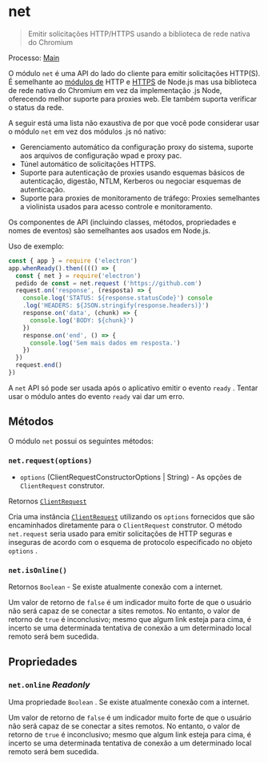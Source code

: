 # net

> Emitir solicitações HTTP/HTTPS usando a biblioteca de rede nativa do Chromium

Processo: [Main](../glossary.md#main-process)

O módulo `net` é uma API do lado do cliente para emitir solicitações HTTP(S). É semelhante ao [módulos de](https://nodejs.org/api/http.html) HTTP e [HTTPS](https://nodejs.org/api/https.html) de Node.js mas usa biblioteca de rede nativa do Chromium em vez da implementação .js Node, oferecendo melhor suporte para proxies web. Ele também suporta verificar o status da rede.

A seguir está uma lista não exaustiva de por que você pode considerar usar o módulo `net` em vez dos módulos .js nó nativo:

* Gerenciamento automático da configuração proxy do sistema, suporte aos arquivos de configuração wpad e proxy pac.
* Túnel automático de solicitações HTTPS.
* Suporte para autenticação de proxies usando esquemas básicos de autenticação, digestão, NTLM, Kerberos ou negociar esquemas de autenticação.
* Suporte para proxies de monitoramento de tráfego: Proxies semelhantes a violinista usados para acesso controle e monitoramento.

Os componentes de API (incluindo classes, métodos, propriedades e nomes de eventos) são semelhantes aos usados em Node.js.

Uso de exemplo:

```javascript
const { app } = require ('electron')
app.whenReady().then(((() => {
  const { net } = require('electron')
  pedido de const = net.request ('https://github.com')
  request.on('response', (resposta) => {
    console.log('STATUS: ${response.statusCode}') console
    .log('HEADERS: ${JSON.stringify(response.headers)}')
    response.on('data', (chunk) => {
      console.log('BODY: ${chunk}')
    })
    response.on('end', () => {
      console.log('Sem mais dados em resposta.')
    })
  })
  request.end()
})
```

A `net` API só pode ser usada após o aplicativo emitir o evento `ready` . Tentar usar o módulo antes do evento `ready` vai dar um erro.

## Métodos

O módulo `net` possui os seguintes métodos:

### `net.request(options)`

* `options` (ClientRequestConstructorOptions | String) - As opções de `ClientRequest` construtor.

Retornos [`ClientRequest`](./client-request.md)

Cria uma instância [`ClientRequest`](./client-request.md) utilizando os `options` fornecidos que são encaminhados diretamente para o `ClientRequest` construtor. O método `net.request` seria usado para emitir solicitações de HTTP seguras e inseguras de acordo com o esquema de protocolo especificado no objeto `options` .

### `net.isOnline()`

Retornos `Boolean` - Se existe atualmente conexão com a internet.

Um valor de retorno de `false` é um indicador muito forte de que o usuário não será capaz de se conectar a sites remotos. No entanto, o valor de retorno de `true` é inconclusivo; mesmo que algum link esteja para cima, é incerto se uma determinada tentativa de conexão a um determinado local remoto será bem sucedida.

## Propriedades

### `net.online` _Readonly_

Uma propriedade `Boolean` . Se existe atualmente conexão com a internet.

Um valor de retorno de `false` é um indicador muito forte de que o usuário não será capaz de se conectar a sites remotos. No entanto, o valor de retorno de `true` é inconclusivo; mesmo que algum link esteja para cima, é incerto se uma determinada tentativa de conexão a um determinado local remoto será bem sucedida.
